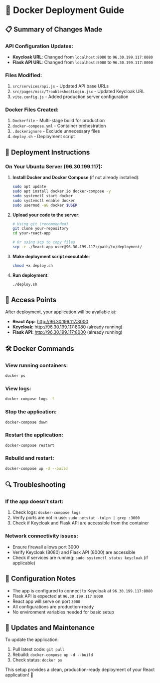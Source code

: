 # 🐳 Docker Deployment Guide

## 📋 Summary of Changes Made

### API Configuration Updates:
- **Keycloak URL**: Changed from `localhost:8080` to `96.30.199.117:8080`
- **Flask API URL**: Changed from `localhost:5000` to `96.30.199.117:8000`

### Files Modified:
1. `src/services/api.js` - Updated API base URLs
2. `src/pages/misc/TroubleshootLogin.jsx` - Updated Keycloak URL
3. `vite.config.js` - Added production server configuration

### Docker Files Created:
1. `Dockerfile` - Multi-stage build for production
2. `docker-compose.yml` - Container orchestration
3. `.dockerignore` - Exclude unnecessary files
4. `deploy.sh` - Deployment script

## 🚀 Deployment Instructions

### On Your Ubuntu Server (96.30.199.117):

1. **Install Docker and Docker Compose** (if not already installed):
   ```bash
   sudo apt update
   sudo apt install docker.io docker-compose -y
   sudo systemctl start docker
   sudo systemctl enable docker
   sudo usermod -aG docker $USER
   ```

2. **Upload your code to the server**:
   ```bash
   # Using git (recommended)
   git clone your-repository
   cd your-react-app
   
   # Or using scp to copy files
   scp -r ./React-app user@96.30.199.117:/path/to/deployment/
   ```

3. **Make deployment script executable**:
   ```bash
   chmod +x deploy.sh
   ```

4. **Run deployment**:
   ```bash
   ./deploy.sh
   ```

## 🔗 Access Points

After deployment, your application will be available at:
- **React App**: http://96.30.199.117:3000
- **Keycloak**: http://96.30.199.117:8080 (already running)
- **Flask API**: http://96.30.199.117:8000 (already running)

## 🛠 Docker Commands

### View running containers:
```bash
docker ps
```

### View logs:
```bash
docker-compose logs -f
```

### Stop the application:
```bash
docker-compose down
```

### Restart the application:
```bash
docker-compose restart
```

### Rebuild and restart:
```bash
docker-compose up -d --build
```

## 🔍 Troubleshooting

### If the app doesn't start:
1. Check logs: `docker-compose logs`
2. Verify ports are not in use: `sudo netstat -tulpn | grep :3000`
3. Check if Keycloak and Flask API are accessible from the container

### Network connectivity issues:
- Ensure firewall allows port 3000
- Verify Keycloak (8080) and Flask API (8000) are accessible
- Check if services are running: `sudo systemctl status keycloak` (if applicable)

## 📝 Configuration Notes

- The app is configured to connect to Keycloak at `96.30.199.117:8080`
- Flask API is expected at `96.30.199.117:8000`  
- React app will serve on port `3000`
- All configurations are production-ready
- No environment variables needed for basic setup

## 🔄 Updates and Maintenance

To update the application:
1. Pull latest code: `git pull`
2. Rebuild: `docker-compose up -d --build`
3. Check status: `docker ps`

This setup provides a clean, production-ready deployment of your React application! 🎉
